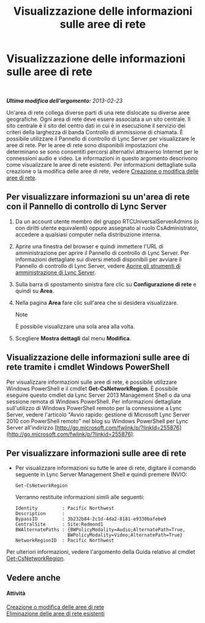 ﻿---
title: Visualizzazione delle informazioni sulle aree di rete
TOCTitle: Visualizzazione delle informazioni sulle aree di rete
ms:assetid: 665740d0-a3ed-460f-8337-5ed945f90589
ms:mtpsurl: https://technet.microsoft.com/it-it/library/JJ688076(v=OCS.15)
ms:contentKeyID: 49887587
ms.date: 08/24/2015
mtps_version: v=OCS.15
ms.translationtype: HT
---

# Visualizzazione delle informazioni sulle aree di rete

 

_**Ultima modifica dell'argomento:** 2013-02-23_

Un'area di rete collega diverse parti di una rete dislocate su diverse aree geografiche. Ogni area di rete deve essere associata a un sito centrale. Il sito centrale è il sito del centro dati in cui è in esecuzione il servizio dei criteri della larghezza di banda Controllo di ammissione di chiamata. È possibile utilizzare il Pannello di controllo di Lync Server per visualizzare le aree di rete. Per le aree di rete sono disponibili impostazioni che determinano se sono consentiti percorsi alternativi attraverso Internet per le connessioni audio e video. Le informazioni in questo argomento descrivono come visualizzare le aree di rete esistenti. Per informazioni dettagliate sulla creazione o la modifica delle aree di rete, vedere [Creazione o modifica delle aree di rete](lync-server-2013-creating-or-modifying-network-regions.md).

## Per visualizzare informazioni su un'area di rete con il Pannello di controllo di Lync Server

1.  Da un account utente membro del gruppo RTCUniversalServerAdmins (o con diritti utente equivalenti) oppure assegnato al ruolo CsAdministrator, accedere a qualsiasi computer nella distribuzione interna.

2.  Aprire una finestra del browser e quindi immettere l'URL di amministrazione per aprire il Pannello di controllo di Lync Server. Per informazioni dettagliate sui diversi metodi disponibili per avviare il Pannello di controllo di Lync Server, vedere [Aprire gli strumenti di amministrazione di Lync Server](lync-server-2013-open-lync-server-administrative-tools.md).

3.  Sulla barra di spostamento sinistra fare clic su **Configurazione di rete** e quindi su **Area**.

4.  Nella pagina **Area** fare clic sull'area che si desidera visualizzare.
    

    > [!NOTE]
    > È possibile visualizzare una sola area alla volta.



5.  Scegliere **Mostra dettagli** dal menu **Modifica**.

## Visualizzazione delle informazioni sulle aree di rete tramite i cmdlet Windows PowerShell

Per visualizzare informazioni sulle aree di rete, è possibile utilizzare Windows PowerShell e il cmdlet **Get-CsNetworkRegion**. È possibile eseguire questo cmdlet da Lync Server 2013 Management Shell o da una sessione remota di Windows PowerShell. Per informazioni dettagliate sull'utilizzo di Windows PowerShell remoto per la connessione a Lync Server, vedere l'articolo "Avvio rapido: gestione di Microsoft Lync Server 2010 con PowerShell remoto" nel blog su Windows PowerShell per Lync Server all'indirizzo [http://go.microsoft.com/fwlink/p/?linkId=255876](http://go.microsoft.com/fwlink/p/?linkid=255876).

## Per visualizzare informazioni sulle aree di rete

  - Per visualizzare informazioni su tutte le aree di rete, digitare il comando seguente in Lync Server Management Shell e quindi premere INVIO:
    
        Get-CsNetworkRegion
    
    Verranno restituite informazioni simili alle seguenti:
    
        Identity         : Pacific Northwest
        Description      :
        BypassID         : 3b232b84-2c1d-4da2-8181-e9330bafebe9
        CentralSite      : Site:Redmond1
        BWAlternatePaths : {BWPolicyModality=Audio;AlternatePath=True, 
                           BWPolicyModality=Video;AlternatePath=True}
        NetworkRegionID  : Pacific Northwest

Per ulteriori informazioni, vedere l'argomento della Guida relativo al cmdlet [Get-CsNetworkRegion](get-csnetworkregion.md).

## Vedere anche

#### Attività

[Creazione o modifica delle aree di rete](lync-server-2013-creating-or-modifying-network-regions.md)  
[Eliminazione delle aree di rete esistenti](lync-server-2013-deleting-existing-network-regions.md)

